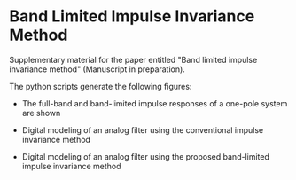 # Band Limited Impulse Invariance Method

Supplementary material for the paper entitled "Band limited impulse invariance method" (Manuscript in preparation).

The python scripts generate the following figures:

* The full-band and band-limited impulse responses of a one-pole system are shown

* Digital modeling of an analog filter using the conventional impulse invariance method

* Digital modeling of an analog filter using the proposed band-limited impulse invariance method

